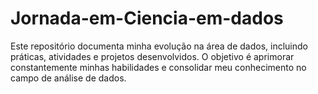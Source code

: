# Jornada-em-Ciencia-em-dados
Este repositório documenta minha evolução na área de dados, incluindo práticas, atividades e projetos desenvolvidos. O objetivo é aprimorar constantemente minhas habilidades e consolidar meu conhecimento no campo de análise de dados.
